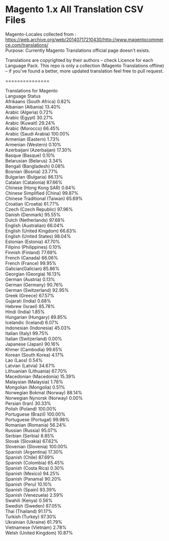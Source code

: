 # Magento 1.x All Translation CSV Files

Magento-Locales collected from : https://web.archive.org/web/20140717210430/http://www.magentocommerce.com/translations/ <br>
Purpose: Currently Magento Translations official page doesn't exists.

Translations are copyrighted by their authors – check Licence for each Language Pack. 
This repo is only a collection (Magento Translations offline) – if you've found a better, more updated translation feel free to pull request. 

===============

Translations for Magento<br>
Language    	Status<br>
Afrikaans (South Africa)	   0.82%<br>
Albanian (Albania)    	13.40%<br>
Arabic (Algeria)    	0.72%<br>
Arabic (Egypt)	    30.27%<br>
Arabic (Kuwait)	    29.24%<br>
Arabic (Morocco)	66.45%<br>
Arabic (Saudi Arabia)	100.00%<br>
Armenian (Eastern)	1.73%<br>
Armenian (Western)	0.10%<br>
Azerbaijani (Azerbaijan)	17.30%<br>
Basque (Basque)	0.10%<br>
Belarusian (Belarus)	3.34%<br>
Bengali (Bangladesh)	0.08%<br>
Bosnian (Bosnia)	23.77%<br>
Bulgarian (Bulgaria)	86.13%<br>
Catalan (Catalonia)	87.66%<br>
Chinese (Hong Kong SAR)	0.64%<br>
Chinese Simplified (China)	99.87%<br>
Chinese Traditional (Taiwan)	65.69%<br>
Croatian (Croatia)	61.77%<br>
Czech (Czech Republic)	97.96%<br>
Danish (Denmark)	95.55%<br>
Dutch (Netherlands)	97.68%<br>
English (Australian)	66.04%<br>
English (United Kingdom)	66.63%<br>
English (United States)	98.04%<br>
Estonian (Estonia)	47.70%<br>
Filipino (Philippines)	0.10%<br>
Finnish (Finland)	77.69%<br>
French (Canada)	66.06%<br>
French (France)	99.95%<br>
Galician(Galician)	85.86%<br>
Georgian (Georgia)	16.13%<br>
German (Austria)	0.13%<br>
German (Germany)	90.76%<br>
German (Switzerland)	92.95%<br>
Greek (Greece)	67.57%<br>
Gujarati (India)	0.68%<br>
Hebrew (Israel)	85.78%<br>
Hindi (India)	1.85%<br>
Hungarian (Hungary)	89.85%<br>
Icelandic (Iceland)	6.07%<br>
Indonesian (Indonesia)	45.03%<br>
Italian (Italy)	99.75%<br>
Italian (Switzerland)	0.00%<br>
Japanese (Japan)	90.16%<br>
Khmer (Cambodia)	99.65%<br>
Korean (South Korea)	4.17%<br>
Lao (Laos)	0.54%<br>
Latvian (Latvia)	34.67%<br>
Lithuanian (Lithuania)	67.70%<br>
Macedonian (Macedonia)	15.39%<br>
Malaysian (Malaysia)	1.78%<br>
Mongolian (Mongolia)	0.51%<br>
Norwegian Bokmal (Norway)	88.14%<br>
Norwegian Nynorsk (Norway)	0.00%<br>
Persian (Iran)	30.33%<br>
Polish (Poland)	100.00%<br>
Portuguese (Brazil)	100.00%<br>
Portuguese (Portugal)	99.98%<br>
Romanian (Romania)	56.24%<br>
Russian (Russia)	95.07%<br>
Serbian (Serbia)	8.85%<br>
Slovak (Slovakia)	67.62%<br>
Slovenian (Slovenia)	100.00%<br>
Spanish (Argentina)	17.30%<br>
Spanish (Chile)	87.69%<br>
Spanish (Colombia)	65.45%<br>
Spanish (Costa Rica)	0.30%<br>
Spanish (Mexico)	94.25%<br>
Spanish (Panama)	90.20%<br>
Spanish (Peru)	10.10%<br>
Spanish (Spain)	93.39%<br>
Spanish (Venezuela)	2.59%<br>
Swahili (Kenya)	0.56%<br>
Swedish (Sweden)	87.05%<br>
Thai (Thailand)	91.17%<br>
Turkish (Turkey)	97.30%<br>
Ukrainian (Ukraine)	61.79%<br>
Vietnamese (Vietnam)	2.78%<br>
Welsh (United Kingdom)	10.87%<br>
